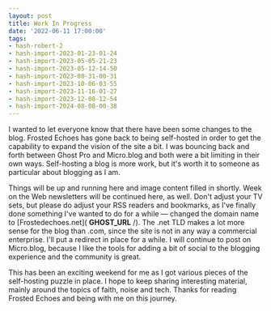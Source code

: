 ```yaml
---
layout: post
title: Work In Progress
date: '2022-06-11 17:00:00'
tags:
- hash-robert-2
- hash-import-2023-01-23-01-24
- hash-import-2023-05-05-21-23
- hash-import-2023-05-12-14-50
- hash-import-2023-08-31-00-31
- hash-import-2023-10-06-03-55
- hash-import-2023-11-16-01-27
- hash-import-2023-12-08-12-54
- hash-import-2024-08-08-00-38
---
```


I wanted to let everyone know that there have been some changes to the blog. Frosted Echoes has gone back to being self-hosted in order to get the capability to expand the vision of the site a bit. I was bouncing back and forth between Ghost Pro and Micro.blog and both were a bit limiting in their own ways. Self-hosting a blog is more work, but it's worth it to someone as particular about blogging as I am.

Things will be up and running here and image content filled in shortly. Week on the Web newsletters will be continued here, as well. Don't adjust your TV sets, but please do adjust your RSS readers and bookmarks, as I've finally done something I've wanted to do for a while — changed the domain name to [Frostedechoes.net]( __GHOST_URL__ /). The .net TLD makes a lot more sense for the blog than .com, since the site is not in any way a commercial enterprise. I'll put a redirect in place for a while. I will continue to post on Micro.blog, because I like the tools for adding a bit of social to the blogging experience and the community is great.

This has been an exciting weekend for me as I got various pieces of the self-hosting puzzle in place. I hope to keep sharing interesting material, mainly around the topics of faith, noise and tech. Thanks for reading Frosted Echoes and being with me on this journey.

